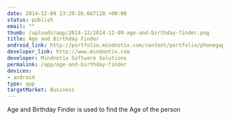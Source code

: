```yaml
--- 
date: 2014-12-09 13:29:26.687128 +00:00
status: publish
email: ""
thumb: /uploads/app/2014-12/2014-12-09-age-and-birthday-finder.png
title: Age and Birthday Finder
android_link: http://portfolio.mindnotix.com/content/portfolio/phonegap/birthday1_big.png
developer_link: http://www.mindnotix.com
developer: Mindnotix Software Solutions
permalink: /app/age-and-birthday-finder
devices: 
- android
type: app
targetMarket: Business
---
```


Age and Birthday Finder is used to find the Age of the person
